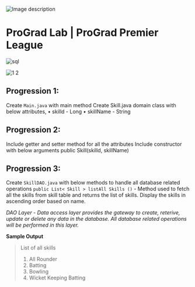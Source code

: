![Image description](https://i1.faceprep.in/ProGrad/face-logo-resized.png)

# ProGrad Lab | ProGrad Premier League




![sql](https://user-images.githubusercontent.com/58466121/76389844-3c85d400-6392-11ea-875f-8cd9676219b2.JPG)


![1 2](https://user-images.githubusercontent.com/61002120/76416050-5807d380-63c0-11ea-8d52-9e8750e800f9.png)

## Progression 1:
Create `Main.java` with main method Create Skill.java domain class with below attributes, 
• skilld - Long 
• skillName - String 

## Progression 2:
Include getter and setter method for all the attributes Include constructor with below arguments public Skill(skilld, skillName)

## Progression 3:
Create `SkillDAO.java` with below methods to handle all database related operations
`public List< Skill > listAll Skills ()` - Method used to fetch all the skills from skill table and returns the list of skills. Display the skills in ascending order based on name. 

_DAO Layer - Data access layer provides the gateway to create, reterive, update or delete any data in the database. All database related operations will be performed in this layer._

**Sample Output**
> List of all skills 
> 1) All Rounder 
> 2) Batting 
> 3) Bowling 
> 4) Wicket Keeping Batting 
